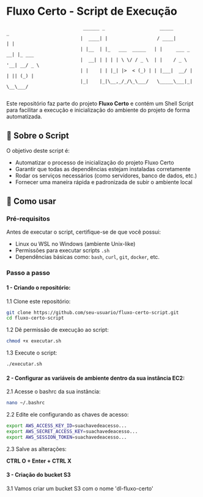 # Fluxo Certo - Script de Execução

```
                            ______ _                    _____          _        
                           |  ____| |                  / ____|        | |       
                           | |__  | |_   ___  _____   | |     ___ _ __| |_ ___  
                           |  __| | | | | \ \/ / _ \  | |    / _ \ '__| __/ _ \ 
                           | |    | | |_| |>  < (_) | | |___|  __/ |  | || (_) |
                           |_|    |_|\__,_/_/\_\___/   \_____\___|_|   \__\___/ 
                                                      
```

Este repositório faz parte do projeto **Fluxo Certo** e contém um Shell Script para facilitar a execução e inicialização do ambiente do projeto de forma automatizada.

## 📜 Sobre o Script

O objetivo deste script é:

- Automatizar o processo de inicialização do projeto Fluxo Certo
- Garantir que todas as dependências estejam instaladas corretamente
- Rodar os serviços necessários (como servidores, banco de dados, etc.)
- Fornecer uma maneira rápida e padronizada de subir o ambiente local

## 🚀 Como usar

### Pré-requisitos

Antes de executar o script, certifique-se de que você possui:

- Linux ou WSL no Windows (ambiente Unix-like)
- Permissões para executar scripts `.sh`
- Dependências básicas como: `bash`, `curl`, `git`, `docker`, etc.

### Passo a passo

#### 1 - Criando o repositório:

1.1 Clone este repositório:
   ```bash
   git clone https://github.com/seu-usuario/fluxo-certo-script.git
   cd fluxo-certo-script
   ```
   
1.2 Dê permissão de execução ao script:

```bash
chmod +x executar.sh
```

1.3 Execute o script:

```bash
./executar.sh
```

#### 2 - Configurar as variáveis de ambiente dentro da sua instância EC2:

2.1 Acesse o bashrc da sua instância:
```bash
nano ~/.bashrc
```

2.2 Edite ele configurando as chaves de acesso:
```bash
export AWS_ACCESS_KEY_ID=suachavedeacesso...
export AWS_SECRET_ACCESS_KEY=suachavedeacesso...
export AWS_SESSION_TOKEN=suachavedeacesso...                                         
```

2.3 Salve as alterações:

**CTRL O + Enter + CTRL X**


#### 3 - Criação do bucket S3

3.1 Vamos criar um bucket S3 com o nome 'dl-fluxo-certo'
